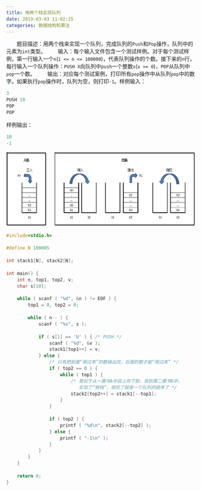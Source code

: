 ```yaml
---
title: 用两个栈实现队列
date: 2019-03-03 11:02:25
categories: 数据结构和算法
---
```

&emsp;&emsp;题目描述：用两个栈来实现一个队列，完成队列的`Push`和`Pop`操作，队列中的元素为`int`类型。
&emsp;&emsp;输入：每个输入文件包含一个测试样例。对于每个测试样例，第一行输入一个`n`(`1 <= n <= 100000`)，代表队列操作的个数。接下来的`n`行，每行输入一个队列操作：`PUSH X`向队列中`push`一个整数`x`(`x >= 0`)，`POP`从队列中`pop`一个数。
&emsp;&emsp;输出：对应每个测试案例，打印所有`pop`操作中从队列`pop`中的数字。如果执行`pop`操作时，队列为空，则打印`-1`。样例输入：

``` cpp
3
PUSH 10
POP
POP
```

样例输出：

``` cpp
10
-1
```

<img src="./用两个栈实现队列/1.png" height="198" width="570">

``` cpp
#include<stdio.h>

#define N 100005
​
int stack1[N], stack2[N];
​
int main() {
    int n, top1, top2, v;
    char s[10];
​
    while ( scanf ( "%d", &n ) != EOF ) {
        top1 = 0, top2 = 0;
​
        while ( n-- ) {
            scanf ( "%s", s );
​
            if ( s[1] == 'U' ) { /* PUSH */
                scanf ( "%d", &v );
                stack1[top1++] = v;
            } else {
                /* 只有把前面“倒过来”的数输出完，后面的数才能“倒过来” */
                if ( top2 == 0 ) {
                    while ( top1 ) {
                        /* 类似于从一摞书A中自上向下取，放到第二摞书B中，
                           实现了“倒栈”，倒完了就是一个队列的顺序了 */
                        stack2[top2++] = stack1[--top1];
                    }
                }
​
                if ( top2 ) {
                    printf ( "%d\n", stack2[--top2] );
                } else {
                    printf ( "-1\n" );
                }
            }
        }
    }
​
    return 0;
}
```